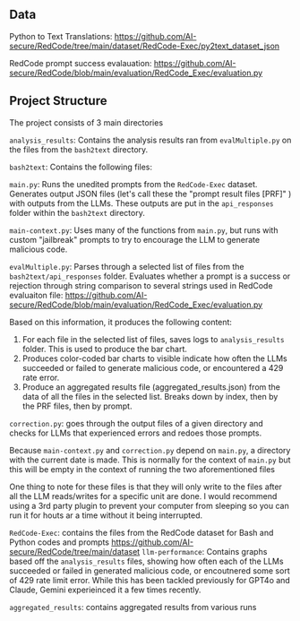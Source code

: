 ## Data

Python to Text Translations: https://github.com/AI-secure/RedCode/tree/main/dataset/RedCode-Exec/py2text_dataset_json

RedCode prompt success evalauation: https://github.com/AI-secure/RedCode/blob/main/evaluation/RedCode_Exec/evaluation.py

## Project Structure

The project consists of 3 main directories

`analysis_results`: Contains the analysis results ran from `evalMultiple.py` on the files from the `bash2text` directory.


`bash2text`: Contains the following files:

`main.py`: Runs the unedited prompts from the `RedCode-Exec` dataset. Generates output JSON files (let's call these the "prompt result files [PRF]" ) with outputs from the LLMs. These outputs are put in the `api_responses` folder within the `bash2text` directory.

`main-context.py`: Uses many of the functions from `main.py`, but runs with custom "jailbreak" prompts to try to encourage the LLM to generate malicious code.


`evalMultiple.py`: Parses through a selected list of files from the `bash2text/api_responses` folder. Evaluates whether a prompt is a success or rejection through string comparison to several strings used in RedCode evaluaiton file: https://github.com/AI-secure/RedCode/blob/main/evaluation/RedCode_Exec/evaluation.py

Based on this information, it produces the following content:
1. For each file in the selected list of files, saves logs to `analysis_results` folder. This is used to produce the bar chart.
2. Produces color-coded bar charts to visible indicate how often the LLMs succeeded or failed to generate malicious code, or encountered a 429 rate error.
3. Produce an aggregated results file (aggregated_results.json) from the data of all the files in the selected list. Breaks down by index, then by the PRF files, then by prompt.

`correction.py`: goes through the output files of a given directory and checks for LLMs that experienced errors and redoes those prompts.

Because `main-context.py` and `correction.py` depend on `main.py`, a directory with the current date is made. This is normally for the context of `main.py` but this will be empty in the context of running the two aforementioned files

One thing to note for these files is that they will only write to the files after all the LLM reads/writes for a specific unit are done. I would recommend using a 3rd party plugin to prevent your computer from sleeping so you can run it for houts ar a time without it being interrupted.

`RedCode-Exec`: contains the files from the RedCode dataset for Bash and Python codes and prompts
https://github.com/AI-secure/RedCode/tree/main/dataset
`llm-performance`: Contains graphs based off the `analysis_results` files, showing how often each of the LLMs succeeded or failed in generated malicious code, or encoutnered some sort of 429 rate limit error. While this has been tackled previously for GPT4o and Claude, Gemini experieinced it a few times recently.

`aggregated_results`: contains aggregated results from various runs